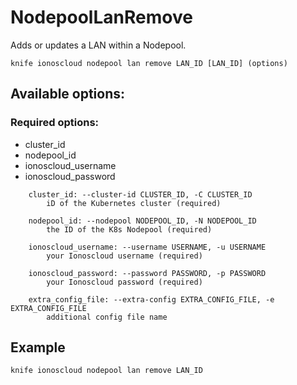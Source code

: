 # NodepoolLanRemove

Adds or updates a LAN within a Nodepool.

```text
knife ionoscloud nodepool lan remove LAN_ID [LAN_ID] (options)
```

## Available options:

### Required options:

* cluster\_id
* nodepool\_id
* ionoscloud\_username
* ionoscloud\_password

```text
    cluster_id: --cluster-id CLUSTER_ID, -C CLUSTER_ID
        iD of the Kubernetes cluster (required)

    nodepool_id: --nodepool NODEPOOL_ID, -N NODEPOOL_ID
        the ID of the K8s Nodepool (required)

    ionoscloud_username: --username USERNAME, -u USERNAME
        your Ionoscloud username (required)

    ionoscloud_password: --password PASSWORD, -p PASSWORD
        your Ionoscloud password (required)

    extra_config_file: --extra-config EXTRA_CONFIG_FILE, -e EXTRA_CONFIG_FILE
        additional config file name

```
## Example

```text
knife ionoscloud nodepool lan remove LAN_ID 
```
